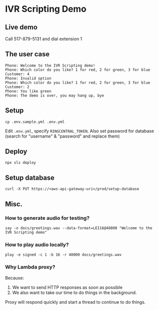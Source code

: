 # IVR Scripting Demo

## Live demo

Call 517-879-5131 and dial extension 1


## The user case

```
Phone: Welcome to the IVR Scripting demo!
Phone: Which color do you like? 1 for red, 2 for green, 3 for blue
Customer: 4
Phone: Invalid option
Phone: Which color do you like? 1 for red, 2 for green, 3 for blue
Customer: 2
Phone: You like green
Phone: The demo is over, you may hang up, bye
```

## Setup

```
cp .env.sample.yml .env.yml
```

Edit `.env.yml`, specify `RINGCENTRAL_TOKEN`. Also set password for database (search for "username" & "password" and replace them)


## Deploy

```
npx sls deploy
```


## Setup database

```
curl -X PUT https://<aws-api-gateway-uri>/prod/setup-database
```


## Misc.

### How to generate audio for testing?

```
say -o docs/greetings.wav --data-format=LEI16@48000 "Welcome to the IVR Scripting demo"
```

### How to play audio locally?

```
play -e signed -c 1 -b 16 -r 48000 docs/greetings.wav
```


### Why Lambda proxy?

Because:
1. We want to send HTTP responses as soon as possible
1. We also want to take our time to do things in the background.

Proxy will respond quickly and start a thread to continue to do things.
